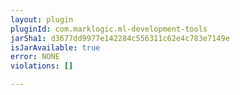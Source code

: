 ```yaml
---
layout: plugin
pluginId: com.marklogic.ml-development-tools
jarSha1: d3677dd9977e142284c556311c62e4c783e7149e
isJarAvailable: true
error: NONE
violations: []

---
```

